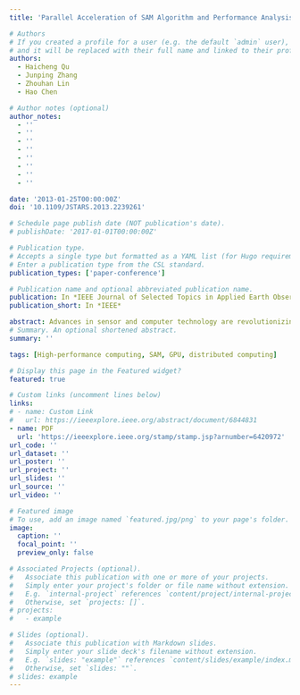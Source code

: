 ```yaml
---
title: 'Parallel Acceleration of SAM Algorithm and Performance Analysis'

# Authors
# If you created a profile for a user (e.g. the default `admin` user), write the username (folder name) here
# and it will be replaced with their full name and linked to their profile.
authors:
  - Haicheng Qu
  - Junping Zhang
  - Zhouhan Lin
  - Hao Chen

# Author notes (optional)
author_notes:
  - ''
  - ''
  - ''
  - ''
  - ''
  - ''
  - ''
  - ''

date: '2013-01-25T00:00:00Z'
doi: '10.1109/JSTARS.2013.2239261'

# Schedule page publish date (NOT publication's date).
# publishDate: '2017-01-01T00:00:00Z'

# Publication type.
# Accepts a single type but formatted as a YAML list (for Hugo requirements).
# Enter a publication type from the CSL standard.
publication_types: ['paper-conference']

# Publication name and optional abbreviated publication name.
publication: In *IEEE Journal of Selected Topics in Applied Earth Observations and Remote Sensing*
publication_short: In *IEEE*

abstract: Advances in sensor and computer technology are revolutionizing the way that remote sensing data with hundreds or even thousands of channels for the same area on the surface of the earth is collected, managed and analyzed. In this paper, the classical Spectral Angle Mapper (SAM) algorithm, which is fit for parallel and distributed computing, is implemented by using Graphic Processing Units (GPU) and distributed cluster respectively to accelerate the computations. A quantitative performance comparison between Compute Unified Device Architecture (CUDA) and MATLAB platform is given by analyzing result of different parallel architectures' implementation of the same SAM algorithm. Especially for the property of GPU, this paper studied the balance between resource acquirement of each thread and the number of active blocks, and the impact of computational complexity on speedup. In addition, page-locked memory and stream are also introduced to make CPU and GPU work collaboratively. Moreover, we improved the SAM algorithm, in which several training samples are instead of a single one. Experimental results on hyperspectral data have shown that recognition result of the improved SAM algorithm is better than that only using single spectrum. On the other hand, the GPU parallel implementation achieves a higher speedup comparing with the multithread CPU counterpart. And the asynchronous transfer function of CUDA covers the data transmission latency effectively, thus improves the devices' resource occupancy significantly.
# Summary. An optional shortened abstract.
summary: ''

tags: [High-performance computing, SAM, GPU, distributed computing]

# Display this page in the Featured widget?
featured: true

# Custom links (uncomment lines below)
links:
# - name: Custom Link
#   url: https://ieeexplore.ieee.org/abstract/document/6844831
- name: PDF
  url: 'https://ieeexplore.ieee.org/stamp/stamp.jsp?arnumber=6420972'
url_code: ''
url_dataset: ''
url_poster: ''
url_project: ''
url_slides: ''
url_source: ''
url_video: ''

# Featured image
# To use, add an image named `featured.jpg/png` to your page's folder.
image:
  caption: ''
  focal_point: ''
  preview_only: false

# Associated Projects (optional).
#   Associate this publication with one or more of your projects.
#   Simply enter your project's folder or file name without extension.
#   E.g. `internal-project` references `content/project/internal-project/index.md`.
#   Otherwise, set `projects: []`.
# projects:
#   - example

# Slides (optional).
#   Associate this publication with Markdown slides.
#   Simply enter your slide deck's filename without extension.
#   E.g. `slides: "example"` references `content/slides/example/index.md`.
#   Otherwise, set `slides: ""`.
# slides: example
---
```


<!-- # {{% callout note %}}
# Click the _Cite_ button above to demo the feature to enable visitors to import publication metadata into their reference management software.
# {{% /callout %}}

# {{% callout note %}}
# Create your slides in Markdown - click the _Slides_ button to check out the example.
# {{% /callout %}}

# Add the publication's **full text** or **supplementary notes** here. You can use rich formatting such as including [code, math, and images](https://docs.hugoblox.com/content/writing-markdown-latex/). -->
